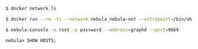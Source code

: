```bash
$ docker network ls
```

```bash
$ docker run --rm -ti --network nebula_nebula-net --entrypoint=/bin/sh vesoft/nebula-console:v2.5.0
```

```bash
$ nebula-console -u root -p password --address=graphd --port=9669
```

```
nebula> SHOW HOSTS;

```
